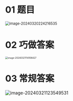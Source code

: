 # 01 题目

<img src="https://cvp.oss-cn-shanghai.aliyuncs.com/picgo/202403202242602.png" alt="image-20240320224216535" style="zoom:80%;" />



# 02 巧做答案

<img src="https://cvp.oss-cn-shanghai.aliyuncs.com/picgo/202403211141560.png" alt="image-20240321114106427" style="zoom:50%;" />



# 03 常规答案

![image-20240321123549531](https://cvp.oss-cn-shanghai.aliyuncs.com/picgo/202403211235711.png)
